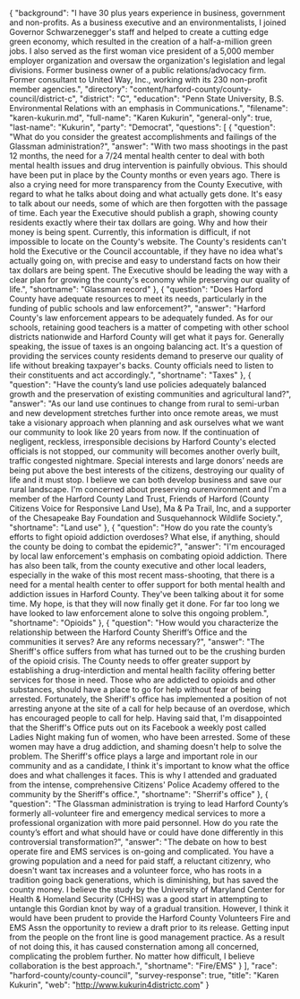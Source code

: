 {
  "background": "I have 30 plus years experience in business, government and non-profits. As a business executive and an environmentalists, I joined Governor Schwarzenegger's staff and helped to create a cutting edge green economy, which resulted in the creation of a half-a-million green jobs. I also served as the first woman vice president of a 5,000 member employer organization and oversaw the organization's legislation and legal divisions. Former business owner of a public relations/advocacy firm. Former consultant to United Way, Inc., working with its 230 non-profit member agencies.",
  "directory": "content/harford-county/county-council/district-c",
  "district": "C",
  "education": "Penn State University, B.S. Environmental Relations with an emphasis in Communications.",
  "filename": "karen-kukurin.md",
  "full-name": "Karen Kukurin",
  "general-only": true,
  "last-name": "Kukurin",
  "party": "Democrat",
  "questions": [
    {
      "question": "What do you consider the greatest accomplishments and failings of the Glassman administration?",
      "answer": "With two mass shootings in the past 12 months, the need for a 7/24 mental health center to deal with both mental health issues and drug intervention is painfully obvious.  This should have been put in place by the County months or even years ago.  There is also a crying need for more transparency from the County Executive, with regard to what he talks about doing and what actually gets done.  It's easy to talk about our needs, some of which are then forgotten with the passage of time.  Each year the Executive should publish a graph, showing county residents exactly where their tax dollars are going.  Why and how their money is being spent.  Currently, this information is difficult, if not impossible to locate on the County's website.  The County's residents can't hold the Executive or the Council accountable, if they have no idea what's actually going on, with precise and easy to understand facts on how their tax dollars are being spent. The Executive should be leading the way with a clear plan for growing the county's economy while preserving our quality of life.",
      "shortname": "Glassman record"
    },
    {
      "question": "Does Harford County have adequate resources to meet its needs, particularly in the funding of public schools and law enforcement?",
      "answer": "Harford County's law enforcement appears to be adequately funded.  As for our schools, retaining good teachers is a matter of competing with other school districts nationwide and Harford County will get what it pays for.  Generally speaking, the issue of taxes is an ongoing balancing act.  It's a question of providing the services county residents demand to preserve our quality of life without breaking taxpayer's backs.  County officials need to listen to their constituents and act accordingly.",
      "shortname": "Taxes"
    },
    {
      "question": "Have the county’s land use policies adequately balanced growth and the preservation of existing communities and agricultural land?",
      "answer": "As our land use continues to change from rural to semi-urban and new development stretches further into once remote areas, we must take a visionary approach when planning and ask ourselves what we want our community to look like 20 years from now. If the continuation of negligent, reckless, irresponsible decisions by Harford County's elected officials is not stopped, our community will becomes another overly built, traffic congested nightmare. Special interests and large donors’ needs are being put above the best interests of the citizens, destroying our quality of life and it must stop.  I believe we can both develop business and save our rural landscape. I'm concerned about preserving ourenvironment and I'm a member of the Harford County Land Trust, Friends of Harford (County Citizens Voice for Responsive Land Use), Ma & Pa Trail, Inc, and a supporter of the Chesapeake Bay Foundation and Susquehannock Wildlife Society.",
      "shortname": "Land use"
    },
    {
      "question": "How do you rate the county’s efforts to fight opioid addiction overdoses? What else, if anything, should the county be doing to combat the epidemic?",
      "answer": "I'm encouraged by local law enforcement's emphasis on combating opioid addiction.  There has also been talk, from the county executive and other local leaders, especially in the wake of this most recent mass-shooting, that there is a need for a mental health center to offer support for both mental health and addiction issues in Harford County.  They've been talking about it for some time.  My hope, is that they will now finally get it done.  For far too long we have looked to law enforcement alone to solve this ongoing problem.",
      "shortname": "Opioids"
    },
    {
      "question": "How would you characterize the relationship between the Harford County Sheriff’s Office and the communities it serves? Are any reforms necessary?",
      "answer": "The Sheriff's office suffers from what has turned out to be the crushing burden of the opioid crisis.  The County needs to offer greater support by establishing a drug-interdiction and mental health facility offering better services for those in need.  Those who are addicted to opioids and other substances, should have a place to go for help without fear of being arrested.  Fortunately, the Sheriff's office has implemented a position of not arresting anyone at the site of a call for help because of an overdose, which has encouraged people to call for help. Having said that, I'm disappointed that the Sheriff's Office puts out on its Facebook a weekly post called Ladies Night making fun of women, who have been arrested. Some of these women may have a drug addiction, and shaming doesn't help to solve the problem. The Sheriff's office plays a large and important role in our community and as a candidate, I think it's important to know what the office does and what challenges it faces. This is why I attended and graduated from the intense, comprehensive Citizens' Police Academy offered to the community by the Sheriff's office.",
      "shortname": "Sherrif's office"
    },
    {
      "question": "The Glassman administration is trying to lead Harford County’s formerly all-volunteer fire and emergency medical services to more a professional organization with more paid personnel. How do you rate the county’s effort and what should have or could have done differently in this controversial transformation?",
      "answer": "The debate on how to best operate fire and EMS services is on-going and complicated. You have a growing population and a need for paid staff, a reluctant citizenry, who doesn't want tax increases and a volunteer force, who has roots in a tradition going back generations, which is diminishing, but has saved the county money.   I believe the study by the University of Maryland Center for Health & Homeland Security (CHHS) was a good start in attempting to untangle this Gordian knot by way of a gradual transition. However, I think it would have been prudent to provide the Harford County Volunteers Fire and EMS Assn the opportunity to review a draft prior to its release. Getting input from the people on the front line is good management practice. As a result of not doing this, it has caused consternation among all concerned, complicating the problem further. No matter how difficult, I believe collaboration is the best approach.",
      "shortname": "Fire/EMS"
    }
  ],
  "race": "harford-county/county-council",
  "survey-response": true,
  "title": "Karen Kukurin",
  "web": "http://www.kukurin4districtc.com"
}
